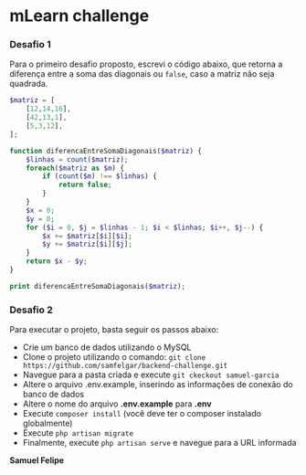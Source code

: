 # mLearn challenge

### Desafio 1

Para o primeiro desafio proposto, escrevi o código abaixo, que retorna a diferença entre a soma das diagonais ou `false`, caso a matriz não seja quadrada.


```php
$matriz = [
    [12,14,16],
    [42,13,1],
    [5,3,12],
];

function diferencaEntreSomaDiagonais($matriz) {
    $linhas = count($matriz);
    foreach($matriz as $m) {
        if (count($m) !== $linhas) {
            return false;
        }
    }
    $x = 0;
    $y = 0;
    for ($i = 0, $j = $linhas - 1; $i < $linhas; $i++, $j--) {
        $x += $matriz[$i][$i];
        $y += $matriz[$i][$j];
    }
    return $x - $y;
}

print diferencaEntreSomaDiagonais($matriz);
```

### Desafio 2

Para executar o projeto, basta seguir os passos abaixo:

* Crie um banco de dados utilizando o MySQL
* Clone o projeto utilizando o comando: `git clone https://github.com/samfelgar/backend-challenge.git` 
* Navegue para a pasta criada e execute `git ckeckout samuel-garcia`
* Altere o arquivo .env.example, inserindo as informações de conexão do banco de dados
* Altere o nome do arquivo **.env.example** para **.env** 
* Execute `composer install` (você deve ter o composer instalado globalmente)
* Execute `php artisan migrate`
* Finalmente, execute `php artisan serve` e navegue para a URL informada

**Samuel Felipe**
